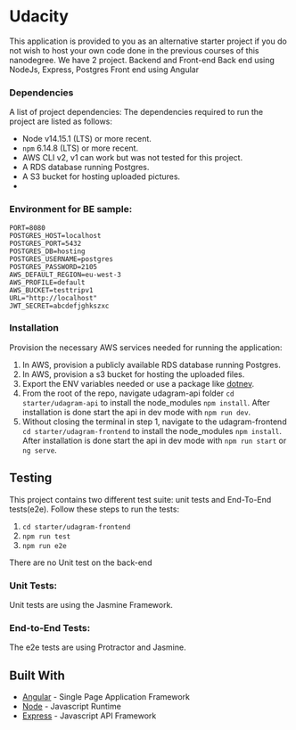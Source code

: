 # Udacity

This application is provided to you as an alternative starter project if you do not wish to host your own code done in the previous courses of this nanodegree.
We have 2 project. Backend and Front-end
Back end using NodeJs, Express, Postgres
Front end using Angular


### Dependencies
A list of project dependencies:
The dependencies required to run the project are listed as follows:
- Node v14.15.1 (LTS) or more recent.
- `npm` 6.14.8 (LTS) or more recent.
- AWS CLI v2, v1 can work but was not tested for this project.
- A RDS database running Postgres.
- A S3 bucket for hosting uploaded pictures.
- 
### Environment for BE sample:
 ```
PORT=8080
POSTGRES_HOST=localhost
POSTGRES_PORT=5432
POSTGRES_DB=hosting
POSTGRES_USERNAME=postgres
POSTGRES_PASSWORD=2105
AWS_DEFAULT_REGION=eu-west-3
AWS_PROFILE=default
AWS_BUCKET=testtripv1
URL="http://localhost"
JWT_SECRET=abcdefjghkszxc
```

### Installation

Provision the necessary AWS services needed for running the application:

1. In AWS, provision a publicly available RDS database running Postgres.
1. In AWS, provision a s3 bucket for hosting the uploaded files.
1. Export the ENV variables needed or use a package like [dotnev](https://www.npmjs.com/package/dotenv).
1. From the root of the repo, navigate udagram-api folder `cd starter/udagram-api` to install the node_modules `npm install`. After installation is done start the api in dev mode with `npm run dev`.
1. Without closing the terminal in step 1, navigate to the udagram-frontend `cd starter/udagram-frontend` to install the node_modules `npm install`. After installation is done start the api in dev mode with `npm run start` or `ng serve`.

## Testing

This project contains two different test suite: unit tests and End-To-End tests(e2e). 
Follow these steps to run the tests:

1. `cd starter/udagram-frontend`
1. `npm run test`
1. `npm run e2e`

There are no Unit test on the back-end

### Unit Tests:

Unit tests are using the Jasmine Framework.

### End-to-End Tests:

The e2e tests are using Protractor and Jasmine.

## Built With

- [Angular](https://angular.io/) - Single Page Application Framework
- [Node](https://nodejs.org) - Javascript Runtime
- [Express](https://expressjs.com/) - Javascript API Framework

